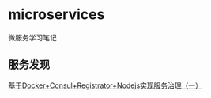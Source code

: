 # microservices

微服务学习笔记

## 服务发现

[基于Docker+Consul+Registrator+Nodejs实现服务治理（一）](https://github.com/chenchunyong/microservices/blob/master/serviceRegister.md)